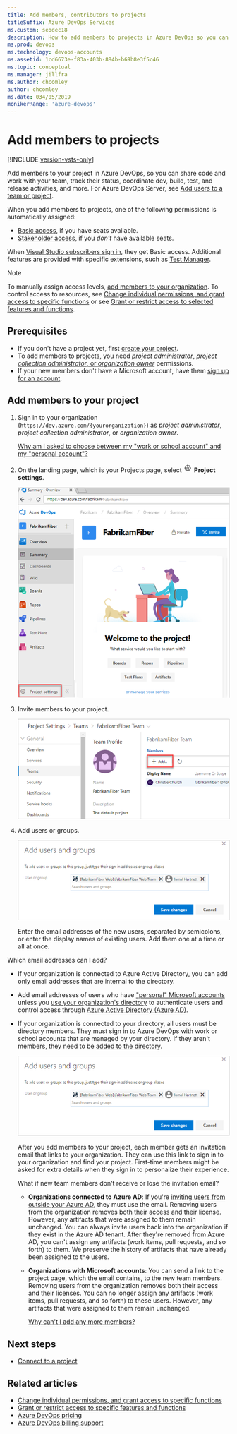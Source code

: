 ```yaml
---
title: Add members, contributors to projects
titleSuffix: Azure DevOps Services
ms.custom: seodec18
description: How to add members to projects in Azure DevOps so you can share code, work with your team, track status, coordinate dev, build, test, and release activities
ms.prod: devops
ms.technology: devops-accounts
ms.assetid: 1cd6673e-f83a-403b-884b-b69b8e3f5c46
ms.topic: conceptual
ms.manager: jillfra
ms.author: chcomley
author: chcomley
ms.date: 034/05/2019
monikerRange: 'azure-devops'
---
```

# Add members to projects

[!INCLUDE [version-vsts-only](../../_shared/version-vsts-only.md)]

Add members to your project in Azure DevOps, so you can share code and work with your team, track their status, coordinate dev, build, test, and release activities, and more. For Azure DevOps Server, see [Add users to a team or project](../../organizations/security/add-users-team-project.md).

When you add members to projects, one of the following permissions is automatically assigned:

* [Basic access](https://visualstudio.microsoft.com/team-services/compare-features/),
if you have seats available.
* [Stakeholder access](https://visualstudio.microsoft.com/team-services/compare-features/),
if you *don't* have available seats.

When [Visual Studio subscribers sign in](https://visualstudio.microsoft.com/products/subscriber-benefits-vs), they get Basic access. Additional features are provided with specific extensions, such as [Test Manager](https://marketplace.visualstudio.com/items?itemName=ms.vss-testmanager-web).

> [!NOTE]
> To manually assign access levels, [add members to your organization](add-organization-users.md). To control access to resources, see [Change individual permissions, and grant access to specific functions](../../organizations/security/change-individual-permissions.md) or see [Grant or restrict access to selected features and functions](../../organizations/security/restrict-access.md).

## Prerequisites

* If you don't have a project yet, first [create your project](../projects/connect-to-projects.md).
* To add members to projects, you need [*project administrator*](../security/set-project-collection-level-permissions.md), [*project collection administrator*, or *organization owner*](faq-add-team-members.md#find-pca-owner) permissions.
* If your new members don't have a Microsoft account, have them [sign up for an account](https://signup.live.com/).

## Add members to your project

1. Sign in to your organization (`https://dev.azure.com/{yourorganization}`) as *project administrator*, *project collection administrator*, or *organization owner*.

   [Why am I asked to choose between my "work or school account" and my "personal account"?](faq-add-team-members.md#ChooseOrgAcctMSAcct)

2. On the landing page, which is your Projects page, select  ![gear icon](../../_img/icons/gear-icon.png) **Project settings**.

   ![The Projects page](../../_shared/_img/settings/open-project-settings-vert-brn.png)

3. Invite members to your project.

   ![On your project home page, select Invite a friend](_img/add-team-members/add-member-to-project.png)

4. Add users or groups.

    ![Project members list](_img/add-team-members/add-user-or-group-to-project.png)

   Enter the email addresses of the new users, separated by semicolons, or enter the display names of existing users. Add them one at a time or all at once.

Which email addresses can I add?

* If your organization is connected to Azure Active Directory, you can add only email addresses that are internal to the directory.

* Add email addresses of users who have ["personal" Microsoft accounts](https://www.microsoft.com/account) unless you [use your organization's directory](faq-add-team-members.md#ConnectedDirectory) to authenticate users and control access through [Azure Active Directory (Azure AD)](/azure/active-directory/fundamentals/active-directory-whatis).

* If your organization is connected to your directory, all users must be directory members. They must sign in to Azure DevOps with work or school accounts that are managed by your directory. If they aren't members, they need to be [added to the directory](add-external-user.md).

  ![Add members' sign in addresses or display names](_img/add-team-members/add-user-or-group-to-project.png)

  After you add members to your project, each member gets an invitation email that links to your organization. They can use this link to sign in to your organization and find your project. First-time members might be asked for extra details when they sign in to personalize their experience.

  What if new team members don't receive or lose the invitation email?

  * **Organizations connected to Azure AD**: If you're [inviting users from outside your Azure AD](/azure/active-directory/active-directory-b2b-what-is-azure-ad-b2b), they must use the email. Removing users from the organization removes both their access and their license. However, any artifacts that were assigned to them remain unchanged. You can always invite users back into the organization if they exist in the Azure AD tenant. After they're removed from Azure AD, you can't assign any artifacts (work items, pull requests, and so forth) to them. We preserve the history of artifacts that have already been assigned to the users.

  * **Organizations with Microsoft accounts**: You can send a link to the project page, which the email contains, to the new team members. Removing users from the organization removes both their access and their licenses. You can no longer assign any artifacts (work items, pull requests, and so forth) to these users. However, any artifacts that were assigned to them remain unchanged.

    [Why can't I add any more members?](faq-add-team-members.md#cant-add-users)

## Next steps

* [Connect to a project](../projects/connect-to-projects.md)

## Related articles

* [Change individual permissions, and grant access to specific functions](../../organizations/security/change-individual-permissions.md)
* [Grant or restrict access to specific features and functions](../../organizations/security/restrict-access.md)
* [Azure DevOps pricing](https://azure.microsoft.com/pricing/details/devops/azure-devops-services/)
* [Azure DevOps billing support](https://azure.microsoft.com/support/devops/) 